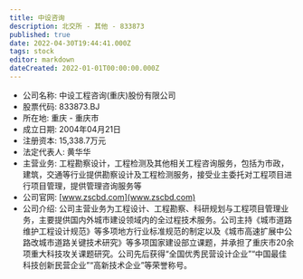 ```yaml
---
title: 中设咨询
description: 北交所 - 其他 - 833873
published: true
date: 2022-04-30T19:44:41.000Z
tags: stock
editor: markdown
dateCreated: 2022-01-01T00:00:00.000Z
---
```


- 公司名称: 中设工程咨询(重庆)股份有限公司
- 股票代码: 833873.BJ
- 所在地: 重庆 - 重庆市
- 成立日期: 2004年04月21日
- 注册资本: 15,338.7万元
- 法定代表人: 黄华华
- 主营业务: 工程勘察设计，工程检测及其他相关工程咨询服务，包括为市政，建筑，交通等行业提供勘察设计及工程检测服务，接受业主委托对工程项目进行项目管理，提供管理咨询服务等
- 公司官网: [www.zscbd.com](www.zscbd.com)
- 公司介绍: 公司主营业务为工程设计、工程勘察、科研规划与工程项目管理业务，主要提供国内外城市建设领域内的全过程技术服务。公司主持《城市道路维护工程设计规范》等多项地方行业标准规范的制定以及《城市高速扩展中公路改城市道路关键技术研究》等多项国家建设部立课题，并承担了重庆市20余项重大科技攻关课题研究。公司先后获得“全国优秀民营设计企业”“中国最佳科技创新民营企业”“高新技术企业”等荣誉称号。


